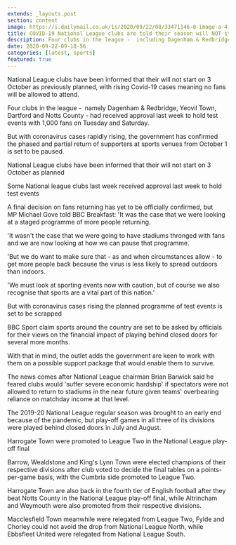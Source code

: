 ```yaml
---
extends: _layouts.post
section: content
image: https://i.dailymail.co.uk/1s/2020/09/22/08/33471146-0-image-a-4_1600759202738.jpg 
title: COVID-19 National League clubs are told their season will NOT start as planned next month 
description: Four clubs in the league -  including Dagenham & Redbridge, Yeovil Town, Dartford and Notts County - received approval last week to hold test events with 1,000 fans for today and Saturday. 
date: 2020-09-22-09-18-56 
categories: [latest, sports] 
featured: true 
--- 
```

National League clubs have been informed that their will not start on 3 October as previously planned, with rising Covid-19 cases meaning no fans will be allowed to attend. 

Four clubs in the league -  namely Dagenham & Redbridge, Yeovil Town, Dartford and Notts County - had received approval last week to hold test events with 1,000 fans on Tuesday and Saturday.

But with coronavirus cases rapidly rising, the government has confirmed the phased and partial return of supporters at sports venues from October 1 is set to be paused.

National League clubs have been informed that their will not start on 3 October as planned

Some National league clubs last week received approval last week to hold test events

A final decision on fans returning has yet to be officially confirmed, but MP Michael Gove told BBC Breakfast: 'It was the case that we were looking at a staged programme of more people returning.

'It wasn't the case that we were going to have stadiums thronged with fans and we are now looking at how we can pause that programme.

'But we do want to make sure that - as and when circumstances allow - to get more people back because the virus is less likely to spread outdoors than indoors. 

'We must look at sporting events now with caution, but of course we also recognise that sports are a vital part of this nation.' 

But with coronavirus cases rising the planned programme of test events is set to be scrapped

BBC Sport claim sports around the country are set to be asked by officials for their views on the financial impact of playing behind closed doors for several more months.

With that in mind, the outlet adds the government are keen to work with them on a possible support package that would enable them to survive.

The news comes after National League chairman Brian Barwick said he feared clubs would 'suffer severe economic hardship' if spectators were not allowed to return to stadiums in the near future given teams' overbearing reliance on matchday income at that level.

The 2019-20 National League regular season was brought to an early end because of the pandemic, but play-off games in all three of its divisions were played behind closed doors in July and August.

Harrogate Town were promoted to League Two in the National League play-off final

Barrow, Wealdstone and King's Lynn Town were elected champions of their respective divisions after club voted to decide the final tables on a points-per-game basis, with the Cumbria side promoted to League Two.

Harrogate Town are also back in the fourth tier of English football after they beat Notts County in the National League play-off final, while Altrincham and Weymouth were also promoted from their respective divisions. 

Macclesfield Town meanwhile were relegated from League Two, Fylde and Chorley could not avoid the drop from National League North, while Ebbsfleet United were relegated from National League South. 

